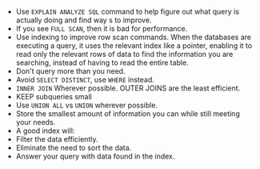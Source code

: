 - Use `EXPLAIN ANALYZE SQL` command to help figure out what query is actually doing and find way s to improve.
- If you see `FULL SCAN`, then it is bad for performance.
- Use indexing to improve row scan commands. When the databases are executing a query, it uses the relevant index like a pointer, enabling it to read only the relevant rows of data to find the information you are searching, instead of having to read the entire table.
- Don't query more than you need.
- Avoid `SELECT DISTINCT`, use `WHERE` instead.
- `INNER JOIN` Wherever possible. OUTER JOINS are the least efficient.
- KEEP subqueries small
- Use `UNION ALL` vs `UNION` wherever possible.
- Store the smallest amount of information you can while still meeting your needs.
- A good index will:
- Filter the data efficiently.
- Eliminate the need to sort the data.
- Answer your query with data found in the index.